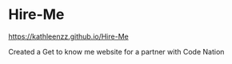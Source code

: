 # Hire-Me
https://kathleenzz.github.io/Hire-Me

Created a Get to know me website for a partner with Code Nation
